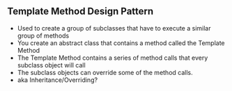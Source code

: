 Template Method Design Pattern
------------------------------
 * Used to create a group of subclasses that have to execute a similar group of methods
 * You create an abstract class that contains a method called the Template Method
 * The Template Method contains a series of method calls that every subclass object will call
 * The subclass objects can override some of the method calls.
 * aka Inheritance/Overriding?